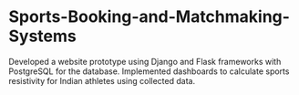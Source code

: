 # Sports-Booking-and-Matchmaking-Systems

Developed a website prototype using Django and Flask frameworks with PostgreSQL for the database. Implemented dashboards to calculate sports resistivity for Indian athletes using collected data.
